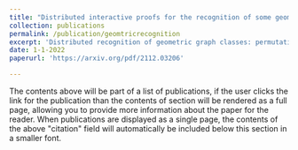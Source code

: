 ```yaml
---
title: "Distributed interactive proofs for the recognition of some geometric intersection graph classes"
collection: publications
permalink: /publication/geomtricrecognition
excerpt: 'Distributed recognition of geometric graph classes: permutation, trapezoid and circle graphs.'
date: 1-1-2022
paperurl: 'https://arxiv.org/pdf/2112.03206'

---
```


The contents above will be part of a list of publications, if the user clicks the link for the publication than the contents of section will be rendered as a full page, allowing you to provide more information about the paper for the reader. When publications are displayed as a single page, the contents of the above "citation" field will automatically be included below this section in a smaller font.